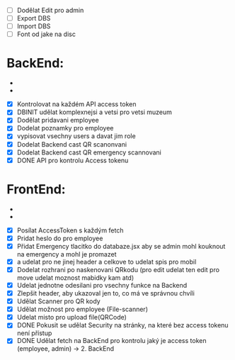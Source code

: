- [ ] Dodělat Edit pro admin
- [ ] Export DBS 
- [ ] Import DBS
- [ ] Font od jake na disc

# BackEnd:
-
- 
- [x] Kontrolovat na každém API access token
- [x] DBINIT udělat komplexnejsi a vetsi pro vetsi muzeum
- [x] Dodělat pridavani employee
- [x] Dodelat poznamky pro employee
- [x] vypisovat vsechny users a davat jim role
- [x] Dodelat Backend cast QR scanonvani
- [x] Dodelat Backend cast QR emergency scannovani
- [x] DONE API pro kontrolu Access tokenu

# FrontEnd:

-
-
- [x] Posílat AccessToken s každým fetch
- [x] Pridat heslo do pro employee
- [x] Přidat Emergency tlacitko do databaze.jsx aby se admin mohl kouknout na emergency a mohl je promazet
- [x] a udelat pro ne jinej header a celkove to udelat spis pro mobil
- [x] Dodelat rozhrani po naskenovani QRkodu (pro edit udelat ten edit pro move udelat moznost mabidky kam atd)
- [x] Udelat jednotne odesilani pro vsechny funkce na Backend
- [x] Zlepšit header, aby ukazoval jen to, co má ve správnou chvíli
- [x] Udělat Scanner pro QR kody
- [x] Udělat možnost pro employee (File-scanner)
- [x] Udelat misto pro upload file(QRCode)
- [x] DONE Pokusit se udělat Security na stránky, na které bez access tokenu není přístup
- [x] DONE Udělat fetch na BackEnd pro kontrolu jaký je access token (employee, admin) -> 2. BackEnd

